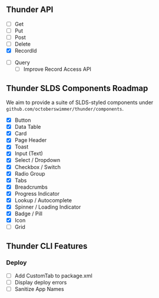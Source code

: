 ## Thunder API

* [ ] Get
* [ ] Put
* [ ] Post
* [ ] Delete
* [x] RecordId
- [ ] Query
	- [ ] Improve Record Access API

## Thunder SLDS Components Roadmap
We aim to provide a suite of SLDS-styled components under `github.com/octoberswimmer/thunder/components`.

- [x] Button
- [x] Data Table
- [x] Card
- [x] Page Header
- [x] Toast
- [x] Input (Text)
- [x] Select / Dropdown
- [x] Checkbox / Switch
- [x] Radio Group
- [x] Tabs
- [x] Breadcrumbs
- [x] Progress Indicator
- [x] Lookup / Autocomplete
- [x] Spinner / Loading Indicator
- [x] Badge / Pill
- [x] Icon
- [ ] Grid

## Thunder CLI Features

### Deploy

- [ ] Add CustomTab to package.xml
- [ ] Display deploy errors
- [ ] Sanitize App Names
